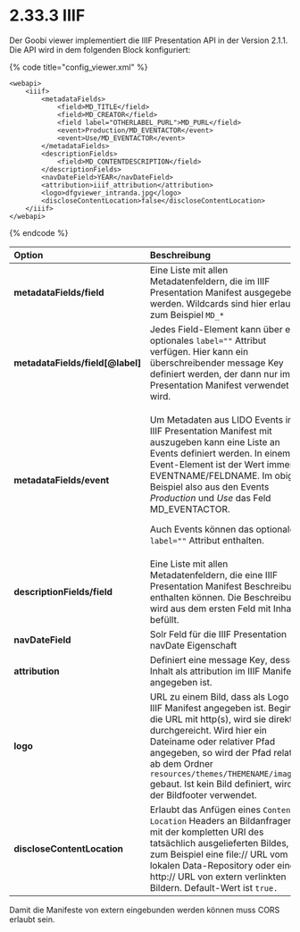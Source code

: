 # 2.33.3 IIIF

Der Goobi viewer implementiert die IIIF Presentation API in der Version 2.1.1. Die API wird in dem folgenden Block konfiguriert:

{% code title="config\_viewer.xml" %}
```markup
<webapi>
    <iiif>
        <metadataFields>
            <field>MD_TITLE</field>
            <field>MD_CREATOR</field>
            <field label="OTHERLABEL_PURL">MD_PURL</field>
            <event>Production/MD_EVENTACTOR</event>
            <event>Use/MD_EVENTACTOR</event>
        </metadataFields>
        <descriptionFields>
            <field>MD_CONTENTDESCRIPTION</field>
        </descriptionFields>
        <navDateField>YEAR</navDateField>
        <attribution>iiif_attribution</attribution>
        <logo>dfgviewer_intranda.jpg</logo>
        <discloseContentLocation>false</discloseContentLocation>
    </iiif>
</webapi>
```
{% endcode %}

<table>
  <thead>
    <tr>
      <th style="text-align:left"><b>Option</b>
      </th>
      <th style="text-align:left">Beschreibung</th>
    </tr>
  </thead>
  <tbody>
    <tr>
      <td style="text-align:left"><b>metadataFields/field</b>
      </td>
      <td style="text-align:left">Eine Liste mit allen Metadatenfeldern, die im IIIF Presentation Manifest
        ausgegeben werden. Wildcards sind hier erlaubt, zum Beispiel <code>MD_*</code>
      </td>
    </tr>
    <tr>
      <td style="text-align:left"><b>metadataFields/field[@label]</b>
      </td>
      <td style="text-align:left">Jedes Field-Element kann &#xFC;ber ein optionales <code>label=&quot;&quot;</code> Attribut
        verf&#xFC;gen. Hier kann ein &#xFC;berschreibender message Key definiert
        werden, der dann nur im IIIF Presentation Manifest verwendet wird.</td>
    </tr>
    <tr>
      <td style="text-align:left"><b>metadataFields/event</b>
      </td>
      <td style="text-align:left">
        <p>Um Metadaten aus LIDO Events im IIIF Presentation Manifest mit auszugeben
          kann eine Liste an Events definiert werden. In einem Event-Element ist
          der Wert immer EVENTNAME/FELDNAME. Im obigen Beispiel also aus den Events <em>Production</em> und <em>Use</em> das
          Feld MD_EVENTACTOR.</p>
        <p>Auch Events k&#xF6;nnen das optionale <code>label=&quot;&quot;</code> Attribut
          enthalten.</p>
      </td>
    </tr>
    <tr>
      <td style="text-align:left"><b>descriptionFields/field</b>
      </td>
      <td style="text-align:left">Eine Liste mit allen Metadatenfeldern, die eine IIIF Presentation Manifest
        Beschreibung enthalten k&#xF6;nnen. Die Beschreibung wird aus dem ersten
        Feld mit Inhalt bef&#xFC;llt.</td>
    </tr>
    <tr>
      <td style="text-align:left"><b>navDateField</b>
      </td>
      <td style="text-align:left">Solr Feld f&#xFC;r die IIIF Presentation navDate Eigenschaft</td>
    </tr>
    <tr>
      <td style="text-align:left"><b>attribution</b>
      </td>
      <td style="text-align:left">Definiert eine message Key, dessen Inhalt als attribution im IIIF Manifest
        angegeben ist.</td>
    </tr>
    <tr>
      <td style="text-align:left"><b>logo</b>
      </td>
      <td style="text-align:left">URL zu einem Bild, dass als Logo im IIIF Manifest angegeben ist. Beginnt
        die URL mit http(s), wird sie direkt durchgereicht. Wird hier ein Dateiname
        oder relativer Pfad angegeben, so wird der Pfad relativ ab dem Ordner <code>resources/themes/THEMENAME/images/ </code>gebaut.
        Ist kein Bild definiert, wird der Bildfooter verwendet.</td>
    </tr>
    <tr>
      <td style="text-align:left"><b>discloseContentLocation</b>
      </td>
      <td style="text-align:left">Erlaubt das Anf&#xFC;gen eines <code>Content-Location</code> Headers an
        Bildanfragen mit der kompletten URI des tats&#xE4;chlich ausgelieferten
        Bildes, zum Beispiel eine file:// URL vom lokalen Data-Repository oder
        eine http:// URL von extern verlinkten Bildern. Default-Wert ist <code>true.</code>
      </td>
    </tr>
  </tbody>
</table>



Damit die Manifeste von extern eingebunden werden können muss CORS erlaubt sein.

